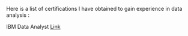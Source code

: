 Here is a list of certifications I have obtained to gain experience in data analysis :

IBM Data Analyst [Link](https://github.com/TenzinTsundue/IBM-Data-Analyst-Professional-Certificate/blob/main/IBM%20Data%20Analyst%20Certificate.pdf) 
